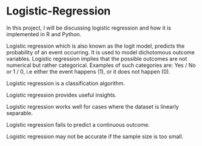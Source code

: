 # Logistic-Regression

In this project, I will be discussing logistic regression and how it is implemented in R and Python. 

Logistic regression which is also known as the logit model, predicts the probability of an event occurring. It is used to model dichotomous outcome variables. Logistic regression implies that the possible outcomes are not numerical but rather categorical. Examples of such categories are: Yes / No or 1 / 0, i.e either the event happens (1), or it does not happen (0).

Logistic regression is a classification algorithm.

Logistic regression provides useful insights.

Logistic regression works well for cases where the dataset is linearly separable.

Logistic regression fails to predict a continuous outcome.

Logistic regression may not be accurate if the sample size is too small.
